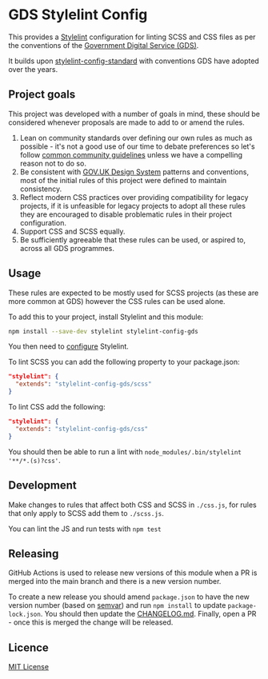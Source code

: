 # GDS Stylelint Config

This provides a [Stylelint](https://stylelint.io/) configuration for linting
SCSS and CSS files as per the conventions of the [Government Digital Service
(GDS)](https://www.gov.uk/government/organisations/government-digital-service).

It builds upon [stylelint-config-standard][] with conventions GDS have adopted
over the years.

[stylelint-config-standard]: https://github.com/stylelint/stylelint-config-standard

## Project goals

This project was developed with a number of goals in mind, these should be
considered whenever proposals are made to add to or amend the rules.

1. Lean on community standards over defining our own rules as much as possible -
   it's not a good use of our time to debate preferences so let's follow [common
   community guidelines][stylelint-config-standard] unless we have a compelling
   reason not to do so.
1. Be consistent with [GOV.UK Design System][] patterns and conventions, most
   of the initial rules of this project were defined to maintain consistency.
1. Reflect modern CSS practices over providing compatibility for legacy
   projects, if it is unfeasible for legacy projects to adopt all these rules
   they are encouraged to disable problematic rules in their project
   configuration.
1. Support CSS and SCSS equally.
1. Be sufficiently agreeable that these rules can be used, or aspired to,
   across all GDS programmes.

[GOV.UK Design System]: https://design-system.service.gov.uk/

## Usage

These rules are expected to be mostly used for SCSS projects (as these are more
common at GDS) however the CSS rules can be used alone.

To add this to your project, install Stylelint and this module:

```bash
npm install --save-dev stylelint stylelint-config-gds
```

You then need to [configure](https://stylelint.io/user-guide/configure)
Stylelint.

To lint SCSS you can add the following property to your package.json:

```json
"stylelint": {
  "extends": "stylelint-config-gds/scss"
}
```

To lint CSS add the following:

```json
"stylelint": {
  "extends": "stylelint-config-gds/css"
}
```

You should then be able to run a lint with
`node_modules/.bin/stylelint '**/*.(s)?css'`.

## Development

Make changes to rules that affect both CSS and SCSS in `./css.js`, for rules
that only apply to SCSS add them to `./scss.js`.

You can lint the JS and run tests with `npm test`

## Releasing

GitHub Actions is used to release new versions of this module when a PR
is merged into the main branch and there is a new version number.

To create a new release you should amend `package.json` to have the new
version number (based on [semvar](https://semver.org/)) and run `npm install`
to update `package-lock.json`. You should then update the
[CHANGELOG.md](./CHANGELOG.md). Finally, open a PR - once this is merged
the change will be released.

## Licence

[MIT License](LICENCE)
